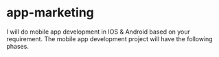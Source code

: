# app-marketing
I will do mobile app development in IOS &amp; Android based on your requirement. The mobile app development project will have the following phases. 
